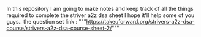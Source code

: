 In this repository I am going to make notes and keep track of
all the things required to complete the striver a2z dsa
sheet I hope it'll help some of you guys..
the question set link :
"""https://takeuforward.org/strivers-a2z-dsa-course/strivers-a2z-dsa-course-sheet-2/"""